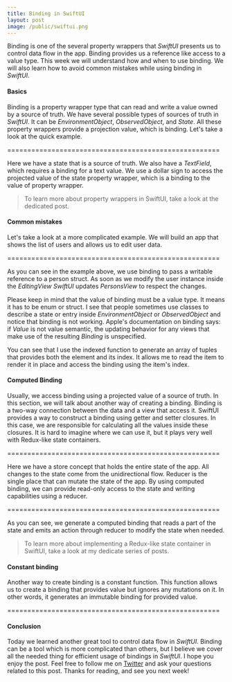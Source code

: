 ```yaml
---
title: Binding in SwiftUI
layout: post
image: /public/swiftui.png
---
```


Binding is one of the several property wrappers that *SwiftUI* presents us to control data flow in the app. Binding provides us a reference like access to a value type. This week we will understand how and when to use binding. We will also learn how to avoid common mistakes while using binding in *SwiftUI*.

#### Basics
Binding is a property wrapper type that can read and write a value owned by a source of truth. We have several possible types of sources of truth in *SwiftUI*. It can be *EnvironmentObject*, *ObservedObject*, and *State*. All these property wrappers provide a projection value, which is binding. Let's take a look at the quick example.

=====================================================

Here we have a state that is a source of truth. We also have a *TextField*, which requires a binding for a text value. We use a dollar sign to access the projected value of the state property wrapper, which is a binding to the value of property wrapper.

> To learn more about property wrappers in SwiftUI, take a look at the dedicated post.

#### Common mistakes
Let's take a look at a more complicated example. We will build an app that shows the list of users and allows us to edit user data.

=====================================================

As you can see in the example above, we use binding to pass a writable reference to a person struct. As soon as we modify the user instance inside the *EditingView* *SwiftUI* updates *PersonsView* to respect the changes.

Please keep in mind that the value of binding must be a value type. It means it has to be enum or struct. I see that people sometimes use classes to describe a state or entry inside *EnvironmentObject* or *ObservedObject* and notice that binding is not working. Apple's documentation on binding says: if *Value* is not value semantic, the updating behavior for any views that make use of the resulting *Binding* is unspecified.

You can see that I use the indexed function to generate an array of tuples that provides both the element and its index. It allows me to read the item to render it in place and access the binding using the item's index.

#### Computed Binding
Usually, we access binding using a projected value of a source of truth. In this section, we will talk about another way of creating a binding. Binding is a two-way connection between the data and a view that access it. SwiftUI provides a way to construct a binding using getter and setter closures. In this case, we are responsible for calculating all the values inside these closures. It is hard to imagine where we can use it, but it plays very well with Redux-like state containers.

=====================================================

Here we have a store concept that holds the entire state of the app. All changes to the state come from the unidirectional flow. Reducer is the single place that can mutate the state of the app. By using computed binding, we can provide read-only access to the state and writing capabilities using a reducer.

=====================================================

As you can see, we generate a computed binding that reads a part of the state and emits an action through reducer to modify the state when needed.

> To learn more about implementing a Redux-like state container in SwiftUI, take a look at my dedicate series of posts.

#### Constant binding
Another way to create binding is a constant function. This function allows us to create a binding that provides value but ignores any mutations on it. In other words, it generates an immutable binding for provided value.

=====================================================

#### Conclusion
Today we learned another great tool to control data flow in *SwiftUI*. Binding can be a tool which is more complicated than others, but I believe we cover all the needed thing for efficient usage of bindings in *SwiftUI*. I hope you enjoy the post. Feel free to follow me on [Twitter](https://twitter.com/mecid) and ask your questions related to this post. Thanks for reading, and see you next week!
